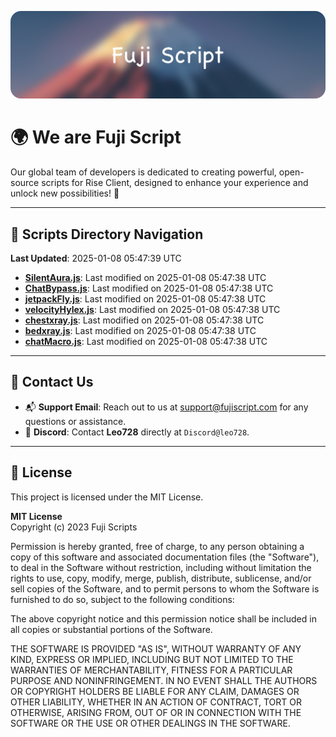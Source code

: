 ![Banner](.github/b.webp)

# 🌍 **We are Fuji Script**

Our global team of developers is dedicated to creating powerful, open-source scripts for Rise Client, designed to enhance your experience and unlock new possibilities! 🌟

---
<!-- SCRIPTS_NAVIGATION_START -->
## 📂 **Scripts Directory Navigation**

**Last Updated**: 2025-01-08 05:47:39 UTC

- **[SilentAura.js](scripts/SilentAura.js)**: Last modified on 2025-01-08 05:47:38 UTC
- **[ChatBypass.js](scripts/ChatBypass.js)**: Last modified on 2025-01-08 05:47:38 UTC
- **[jetpackFly.js](scripts/jetpackFly.js)**: Last modified on 2025-01-08 05:47:38 UTC
- **[velocityHylex.js](scripts/velocityHylex.js)**: Last modified on 2025-01-08 05:47:38 UTC
- **[chestxray.js](scripts/chestxray.js)**: Last modified on 2025-01-08 05:47:38 UTC
- **[bedxray.js](scripts/bedxray.js)**: Last modified on 2025-01-08 05:47:38 UTC
- **[chatMacro.js](scripts/chatMacro.js)**: Last modified on 2025-01-08 05:47:38 UTC

<!-- SCRIPTS_NAVIGATION_END -->

---

## 💬 **Contact Us**  
- 📬 **Support Email**: Reach out to us at [support@fujiscript.com](mailto:support@fujiscript.com) for any questions or assistance.  
- 💬 **Discord**: Contact **Leo728** directly at `Discord@leo728`.

---

## 📜 **License**

This project is licensed under the MIT License.  

**MIT License**  
Copyright (c) 2023 Fuji Scripts  

Permission is hereby granted, free of charge, to any person obtaining a copy of this software and associated documentation files (the "Software"), to deal in the Software without restriction, including without limitation the rights to use, copy, modify, merge, publish, distribute, sublicense, and/or sell copies of the Software, and to permit persons to whom the Software is furnished to do so, subject to the following conditions:  

The above copyright notice and this permission notice shall be included in all copies or substantial portions of the Software.  

THE SOFTWARE IS PROVIDED "AS IS", WITHOUT WARRANTY OF ANY KIND, EXPRESS OR IMPLIED, INCLUDING BUT NOT LIMITED TO THE WARRANTIES OF MERCHANTABILITY, FITNESS FOR A PARTICULAR PURPOSE AND NONINFRINGEMENT. IN NO EVENT SHALL THE AUTHORS OR COPYRIGHT HOLDERS BE LIABLE FOR ANY CLAIM, DAMAGES OR OTHER LIABILITY, WHETHER IN AN ACTION OF CONTRACT, TORT OR OTHERWISE, ARISING FROM, OUT OF OR IN CONNECTION WITH THE SOFTWARE OR THE USE OR OTHER DEALINGS IN THE SOFTWARE.  
